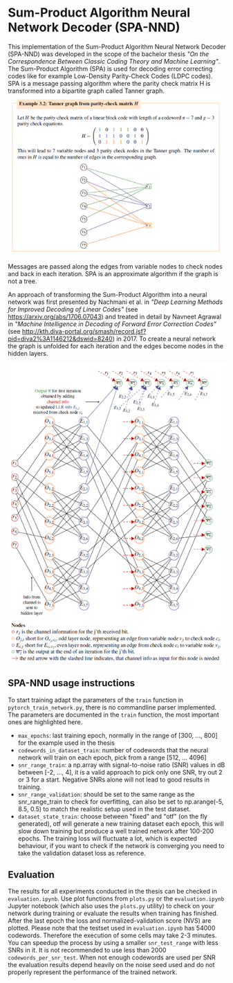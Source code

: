 # Sum-Product Algorithm Neural Network Decoder (SPA-NND)

This implementation of the Sum-Product Algorithm Neural Network Decoder (SPA-NND) was developed 
in the scope of the bachelor thesis _"On the Correspondence Between
Classic Coding Theory and Machine Learning"_. 
The Sum-Product Algorithm (SPA) is used for decoding error correcting codes like for 
example Low-Density Parity-Check Codes (LDPC codes). SPA is a message passing algorithm where 
the parity check matrix H is transformed into a bipartite graph called Tanner graph. 
![Alt text](tanner-graph-from-h.png?raw=true "Tanner graph form parity-check matrix H")

Messages are passed along the edges from variable nodes to check nodes and back in each iteration. 
SPA is an approximate algorithm if the graph is not a tree. 

An approach of transforming the Sum-Product Algorithm into a neural network was first presented 
by Nachmani et al. in _"Deep Learning Methods for Improved Decoding of Linear
Codes"_ (see https://arxiv.org/abs/1706.07043) and treated in detail by Navneet Agrawal in _"Machine Intelligence in Decoding of Forward Error Correction
Codes"_ (see http://kth.diva-portal.org/smash/record.jsf?pid=diva2%3A1146212&dswid=8240) in 2017. To create
a neural network the graph is unfolded for each iteration and the edges become nodes in the hidden layers. 

![Alt text](spa-nnd.png?raw=true "Neural Network Decoder for the example parity check matrix.")

## SPA-NND usage instructions
To start training adapt the parameters of the `train` function in `pytorch_train_network.py`,
there is no commandline parser implemented. The parameters are documented in the `train` 
function, the most important ones are highlighted here.
- `max_epochs`: last training epoch, normally in the range of [300, ..., 800] for the example used in the thesis
- `codewords_in_dataset_train`: number of codewords that the neural network will train on each epoch, pick from a range [512, ... 4096]
- `snr_range_train`: a np.array with signal-to-noise ratio (SNR) values in dB between [-2, ..., 4], it is a valid approach to pick only one SNR, try out 2 or 3 for a start. Negative SNRs alone will not lead to good results in training.  
- `snr_range_validation`: should be set to the same range as the snr_range_train to check for overfitting, can
                                 also be set to np.arange(-5, 8.5, 0.5) to match the realistic setup used in the test
                                 dataset.
- `dataset_state_train`: choose between "fixed" and "otf" (on the fly generated), otf will generate a new
                                training dataset each epoch, this will slow down training but produce a well trained
                                network after 100-200 epochs. The training loss will fluctuate a lot, which is expected
                                behaviour, if you want to check if the network is converging you need to take the
                                validation dataset loss as reference.
  
## Evaluation
The results for all experiments conducted in the thesis can be checked in `evaluation.ipynb`. 
Use plot functions from `plots.py` or the `evaluation.ipynb` Jupyter notebook (which also uses the `plots.py`
utility) to check on your network during training or evaluate the results when training has finished.
After the last epoch the loss and normalized-validation score (NVS) are plotted. 
Please note that the testset used in `evaluation.ipynb` has 54000 codewords. Therefore the execution of some cells may take 2-3 minutes. 
You can speedup the process by using a smaller `snr_test_range` with less SNRs in it. It is not 
recommended to use less than 2000 `codewords_per_snr_test`. When not enough codewords are used per SNR
the evaluation results depend heavily on the noise seed used and do not properly represent the performance of the 
trained network. 